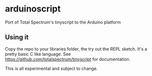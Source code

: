# arduinoscript
Port of Total Spectrum's tinyscript to the Arduino platform

## Using it
Copy the repo to your libraries folder, the  try out the REPL sketch. It's a pretty basic C like language. 
See https://github.com/totalspectrum/tinyscript for documentation.

This is all experimental and subject to change.
